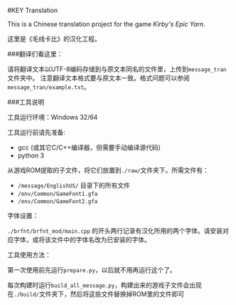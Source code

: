 ﻿#KEY Translation

This is a Chinese translation project for the game *Kirby's Epic Yarn*.

这里是《毛线卡比》的汉化工程。

###翻译们看这里：

请将翻译文本以UTF-8编码存储到与原文本同名的文件里，上传到`message_tran`文件夹中。
注意翻译文本格式要与原文本一致。格式问题可以参阅`message_tran/example.txt`。

###工具说明

工具运行环境：Windows 32/64

工具运行前请先准备:

- gcc (或其它C/C++编译器，但需要手动编译源代码)
- python 3

从游戏ROM提取的子文件，将它们放置到`./raw/`文件夹下。所需文件有：

- `/message/EnglishUS/` 目录下的所有文件
- `/env/Common/GameFont1.gfa`
- `/env/Common/GameFont2.gfa`

字体设置：

`./brfnt/brfnt_mod/main.cpp` 的开头两行记录有汉化所用的两个字体。请安装对应字体，或将该文件中的字体名改为已安装的字体。

工具使用方法：

第一次使用前先运行`prepare.py`，以后就不用再运行这个了。

每次构建时运行`build_all_message.py`，构建出来的游戏子文件会出现在`./build/`文件夹下，然后将这些文件替换掉ROM里的文件即可
